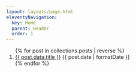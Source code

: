 ```yaml
---
layout: layouts/page.html
eleventyNavigation:
  key: Home
  parent: Header
  order: 1
---
```


<ol class="stack list">
{% for post in collections.posts | reverse %}
  <li>
    <a href="{{ post.url}}">{{ post.data.title }}</a>
    <time dateTime="{{ post.date | formatDate }}" >{{ post.date | formatDate }}</time>
  </li>
{% endfor %}
</ol>
